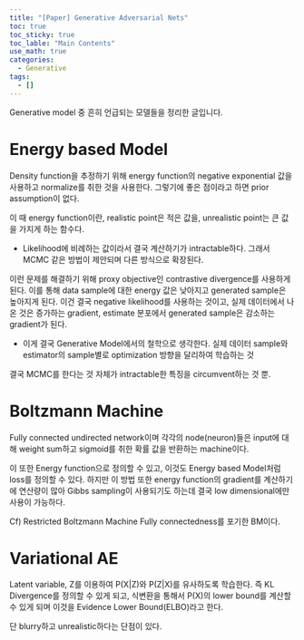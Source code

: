 ```yaml
---
title: "[Paper] Generative Adversarial Nets"
toc: true
toc_sticky: true
toc_lable: "Main Contents"
use_math: true
categories:
  - Generative
tags:
  - []
---
```


Generative model 중 흔히 언급되는 모델들을 정리한 글입니다.

# Energy based Model
Density function을 추정하기 위해 energy function의 negative exponential 값을 사용하고 normalize를 취한 것을 사용한다. 그렇기에 좋은 점이라고 하면 prior assumption이 없다.

이 때 energy function이란, realistic point은 적은 값을, unrealistic point는 큰 값을 가지게 하는 함수다. 
 - Likelihood에 비례하는 값이라서 결국 계산하기가 intractable하다. 그래서 MCMC 같은 방법이 제안되며 다른 방식으로 확장된다. 

이런 문제를 해결하기 위해 proxy objective인 contrastive divergence를 사용하게 된다. 이를 통해 data sample에 대한 energy 값은 낮아지고 generated sample은 높아지게 된다. 이건 결국 negative likelihood를 사용하는 것이고, 실제 데이터에서 나온 것은 증가하는 gradient, estimate 분포에서 generated sample은 감소하는 gradient가 된다. 
 - 이게 결국 Generative Model에서의 철학으로 생각한다. 실제 데이터 sample와 estimator의 sample별로 optimization 방향을 달리하여 학습하는 것

결국 MCMC를 한다는 것 자체가 intractable한 특징을 circumvent하는 것 뿐.
 
# Boltzmann Machine
Fully connected undirected network이며 각각의 node(neuron)들은 input에 대해 weight sum하고 sigmoid를 취한 확률 값을 반환하는 machine이다. 

이 또한 Energy function으로 정의할 수 있고, 이것도 Energy based Model처럼 loss를 정의할 수 있다.  하지만 이 방법 또한 energy function의 gradient를 계산하기에 연산량이 많아 Gibbs sampling이 사용되기도 하는데 결국 low dimensional에만 사용이 가능하다. 

Cf) Restricted Boltzmann Machine
Fully connectedness를 포기한 BM이다. 
 
# Variational AE
Latent variable, Z를 이용하여 P(X|Z)와 P(Z|X)를 유사하도록 학습한다. 즉 KL Divergence를 정의할 수 있게 되고, 식변환을 통해서 P(X)의 lower bound를 계산할 수 있게 되며 이것을 Evidence Lower Bound(ELBO)라고 한다. 

단 blurry하고 unrealistic하다는 단점이 있다. 
 
